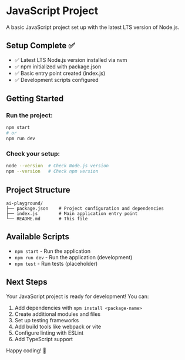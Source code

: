 # JavaScript Project

A basic JavaScript project set up with the latest LTS version of Node.js.

## Setup Complete ✅

- ✅ Latest LTS Node.js version installed via nvm
- ✅ npm initialized with package.json
- ✅ Basic entry point created (index.js)
- ✅ Development scripts configured

## Getting Started

### Run the project:
```bash
npm start
# or
npm run dev
```

### Check your setup:
```bash
node --version  # Check Node.js version
npm --version   # Check npm version
```

## Project Structure

```
ai-playground/
├── package.json    # Project configuration and dependencies
├── index.js        # Main application entry point
└── README.md       # This file
```

## Available Scripts

- `npm start` - Run the application
- `npm run dev` - Run the application (development)
- `npm test` - Run tests (placeholder)

## Next Steps

Your JavaScript project is ready for development! You can:

1. Add dependencies with `npm install <package-name>`
2. Create additional modules and files
3. Set up testing frameworks
4. Add build tools like webpack or vite
5. Configure linting with ESLint
6. Add TypeScript support

Happy coding! 🚀
